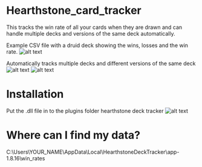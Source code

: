 # Hearthstone_card_tracker
This tracks the win rate of all your cards when they are drawn and can handle multiple decks and versions of the same deck automatically.

Example CSV file with a druid deck showing the wins, losses and the win rate.
![alt text](https://i.imgur.com/nEMUSe4.png)



Automatically tracks multiple decks and different versions of the same deck       
![alt text](https://i.imgur.com/hPzDwmh.png)
![alt text](https://i.imgur.com/npSshHM.png)


# Installation
Put the .dll file in to the plugins folder hearthstone deck tracker
![alt text](https://i.imgur.com/wQaCeN2.png)


# Where can I find my data?
C:\Users\YOUR_NAME\AppData\Local\HearthstoneDeckTracker\app-1.8.16\win_rates
